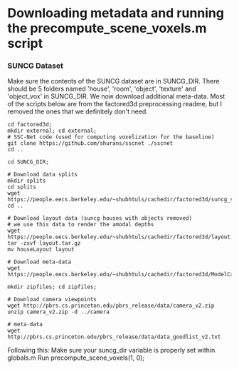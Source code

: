 # Downloading metadata and running the precompute_scene_voxels.m script

### SUNCG Dataset
Make sure the contents of the SUNCG dataset are in SUNCG_DIR. There should be 5 folders named 'house', 'room', 'object', 'texture' and 'object_vox' in SUNCG_DIR. We now download additional meta-data. Most of the scripts below are from the factored3d preprocessing readme, but I removed the ones that we definitely don't need.

```
cd factored3d;
mkdir external; cd external;
# SSC-Net code (used for computing voxelization for the baseline)
git clone https://github.com/shurans/sscnet ./sscnet
cd ..

cd SUNCG_DIR;

# Download data splits
mkdir splits
cd splits
wget https://people.eecs.berkeley.edu/~shubhtuls/cachedir/factored3d/suncg_split.pkl
cd ..

# Download layout data (suncg houses with objects removed)
# we use this data to render the amodal depths
wget https://people.eecs.berkeley.edu/~shubhtuls/cachedir/factored3d/layout.tar.gz
tar -zxvf layout.tar.gz
mv houseLayout layout

# Download meta-data
wget https://people.eecs.berkeley.edu/~shubhtuls/cachedir/factored3d/ModelCategoryMappingEdited.csv

mkdir zipfiles; cd zipfiles;

# Download camera viewpoints
wget http://pbrs.cs.princeton.edu/pbrs_release/data/camera_v2.zip
unzip camera_v2.zip -d ../camera

# meta-data
wget http://pbrs.cs.princeton.edu/pbrs_release/data/data_goodlist_v2.txt
```

Following this:
Make sure your suncg_dir variable is properly set within globals.m
Run precompute_scene_voxels(1, 0);
